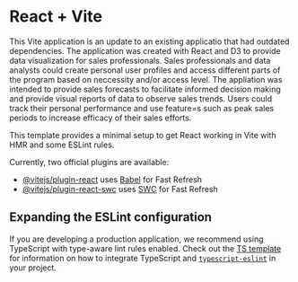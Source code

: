 # React + Vite

This Vite application is an update to an existing applicatio that had outdated dependencies.
The application was created with React and D3 to provide data visualization for sales professionals. Sales professionals and data analysts could create personal user profiles and access different parts of the program based
on neccessity and/or access level. The appliation was intended to provide sales forecasts to facilitate informed decision making and provide visual reports of data to observe sales trends.
Users could track their personal performance and use feature=s such as peak sales periods to increase efficacy of their sales efforts.

This template provides a minimal setup to get React working in Vite with HMR and some ESLint rules.

Currently, two official plugins are available:

- [@vitejs/plugin-react](https://github.com/vitejs/vite-plugin-react/blob/main/packages/plugin-react) uses [Babel](https://babeljs.io/) for Fast Refresh
- [@vitejs/plugin-react-swc](https://github.com/vitejs/vite-plugin-react/blob/main/packages/plugin-react-swc) uses [SWC](https://swc.rs/) for Fast Refresh

## Expanding the ESLint configuration

If you are developing a production application, we recommend using TypeScript with type-aware lint rules enabled. Check out the [TS template](https://github.com/vitejs/vite/tree/main/packages/create-vite/template-react-ts) for information on how to integrate TypeScript and [`typescript-eslint`](https://typescript-eslint.io) in your project.

